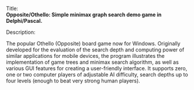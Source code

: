 Title:<br/>
<b>Opposite/Othello: Simple minimax graph search demo game in Delphi/Pascal.</b>

Description:<br/>
<p>
The popular Othello (Opposite) board game now for Windows. Originally developed for the evaluation of the search depth and computing power of similar applications for mobile devices, the program illustrates the implementation of game trees and minimax search algorithm, as well as various GUI features for creating a user-friendly interface. It supports zero, one or two computer players of adjustable AI difficulty, search depths up to four levels (enough to beat very strong human players).</p>

